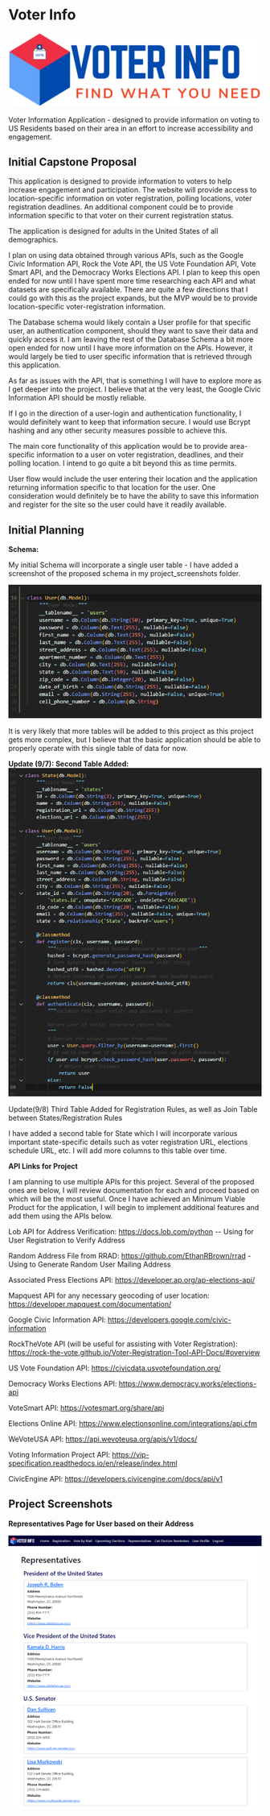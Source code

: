 # Voter Info

![](https://github.com/philipbrowne/Voter-Info/blob/main/static/assets/images/promo-img.png)

Voter Information Application - designed to provide information on voting to US Residents based on their area in an effort to increase accessibility and engagement.

## Initial Capstone Proposal

This application is designed to provide information to voters to help increase engagement and participation. The website will provide access to location-specific information on voter registration, polling locations, voter registration deadlines. An additional component could be to provide information specific to that voter on their current registration status.

The application is designed for adults in the United States of all demographics.

I plan on using data obtained through various APIs, such as the Google Civic Information API, Rock the Vote API, the US Vote Foundation API, Vote Smart API, and the Democracy Works Elections API. I plan to keep this open ended for now until I have spent more time researching each API and what datasets are specifically available. There are quite a few directions that I could go with this as the project expands, but the MVP would be to provide location-specific voter-registration information.

The Database schema would likely contain a User profile for that specific user, an authentication component, should they want to save their data and quickly access it. I am leaving the rest of the Database Schema a bit more open ended for now until I have more information on the APIs. However, it would largely be tied to user specific information that is retrieved through this application.

As far as issues with the API, that is something I will have to explore more as I get deeper into the project. I believe that at the very least, the Google Civic Information API should be mostly reliable.

If I go in the direction of a user-login and authentication functionality, I would definitely want to keep that information secure. I would use Bcrypt hashing and any other security measures possible to achieve this.

The main core functionality of this application would be to provide area-specific information to a user on voter registration, deadlines, and their polling location. I intend to go quite a bit beyond this as time permits.

User flow would include the user entering their location and the application returning information specific to that location for the user. One consideration would definitely be to have the ability to save this information and register for the site so the user could have it readily available.

## Initial Planning

**Schema:**

My initial Schema will incorporate a single user table - I have added a screenshot of the proposed schema in my project_screenshots folder.

![](https://github.com/philipbrowne/Voter-Info/blob/main/project_screenshots/schema-v1.png?raw=true)

It is very likely that more tables will be added to this project as this project gets more complex, but I believe that the basic application should be able to properly operate with this single table of data for now.

**Update (9/7): Second Table Added:**
![](https://github.com/philipbrowne/Voter-Info/blob/main/project_screenshots/schema-v2.png)

Update(9/8) Third Table Added for Registration Rules, as well as Join Table between States/Registration Rules



I have added a second table for State which I will incorporate various important state-specific details such as voter registration URL, elections schedule URL, etc.  I will add more columns to this table over time.

**API Links for Project**

I am planning to use multiple APIs for this project. Several of the proposed ones are below, I will review documentation for each and proceed based on which will be the most useful. Once I have achieved an Minimum Viable Product for the application, I will begin to implement additional features and add them using the APIs below.

Lob API for Address Verification: https://docs.lob.com/python -- Using for User Registration to Verify Address

Random Address File from RRAD: https://github.com/EthanRBrown/rrad - Using to Generate Random User Mailing Address

Associated Press Elections API: https://developer.ap.org/ap-elections-api/

Mapquest API for any necessary geocoding of user location: https://developer.mapquest.com/documentation/

Google Civic Information API: https://developers.google.com/civic-information

RockTheVote API (will be useful for assisting with Voter Registration): https://rock-the-vote.github.io/Voter-Registration-Tool-API-Docs/#overview

US Vote Foundation API: https://civicdata.usvotefoundation.org/

Democracy Works Elections API: https://www.democracy.works/elections-api

VoteSmart API: https://votesmart.org/share/api

Elections Online API: https://www.electionsonline.com/integrations/api.cfm

WeVoteUSA API: https://api.wevoteusa.org/apis/v1/docs/

Voting Information Project API: https://vip-specification.readthedocs.io/en/release/index.html

CivicEngine API: https://developers.civicengine.com/docs/api/v1

## Project Screenshots

**Representatives Page for User based on their Address**

![](https://github.com/philipbrowne/Voter-Info/blob/main/project_screenshots/representatives-v1.png)

